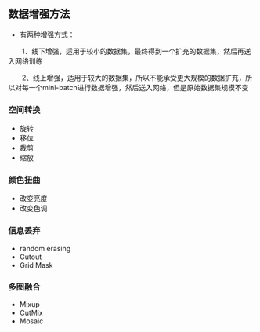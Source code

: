 ## 数据增强方法
- 有两种增强方式：

&emsp;&emsp;1、线下增强，适用于较小的数据集，最终得到一个扩充的数据集，然后再送入网络训练

&emsp;&emsp;2、线上增强，适用于较大的数据集，所以不能承受更大规模的数据扩充，所以对每一个mini-batch进行数据增强，然后送入网络，但是原始数据集规模不变
### 空间转换
- 旋转
- 移位
- 裁剪
- 缩放
### 颜色扭曲
- 改变亮度
- 改变色调
### 信息丢弃
- random erasing
- Cutout
- Grid Mask
### 多图融合
- Mixup
- CutMix
- Mosaic
